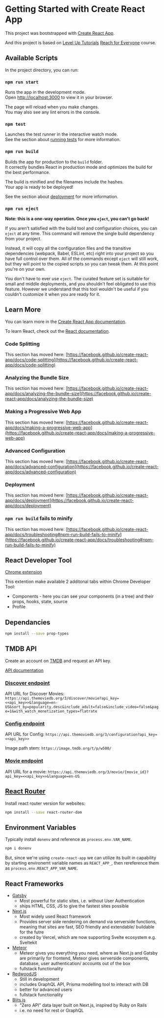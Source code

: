 # Getting Started with Create React App

This project was bootstrapped with [Create React App](https://github.com/facebook/create-react-app).

And this project is based on [Level Up Tutorials](https://leveluptutorials.com/) [Reach for Everyone](https://leveluptutorials.com/tutorials/react-for-everyone/understanding-components) course.

## Available Scripts

In the project directory, you can run:

### `npm run start`

Runs the app in the development mode.\
Open [http://localhost:3000](http://localhost:3000) to view it in your browser.

The page will reload when you make changes.\
You may also see any lint errors in the console.

### `npm test`

Launches the test runner in the interactive watch mode.\
See the section about [running tests](https://facebook.github.io/create-react-app/docs/running-tests) for more information.

### `npm run build`

Builds the app for production to the `build` folder.\
It correctly bundles React in production mode and optimizes the build for the best performance.

The build is minified and the filenames include the hashes.\
Your app is ready to be deployed!

See the section about [deployment](https://facebook.github.io/create-react-app/docs/deployment) for more information.

### `npm run eject`

**Note: this is a one-way operation. Once you `eject`, you can't go back!**

If you aren't satisfied with the build tool and configuration choices, you can `eject` at any time. This command will remove the single build dependency from your project.

Instead, it will copy all the configuration files and the transitive dependencies (webpack, Babel, ESLint, etc) right into your project so you have full control over them. All of the commands except `eject` will still work, but they will point to the copied scripts so you can tweak them. At this point you're on your own.

You don't have to ever use `eject`. The curated feature set is suitable for small and middle deployments, and you shouldn't feel obligated to use this feature. However we understand that this tool wouldn't be useful if you couldn't customize it when you are ready for it.

## Learn More

You can learn more in the [Create React App documentation](https://facebook.github.io/create-react-app/docs/getting-started).

To learn React, check out the [React documentation](https://reactjs.org/).

### Code Splitting

This section has moved here: [https://facebook.github.io/create-react-app/docs/code-splitting](https://facebook.github.io/create-react-app/docs/code-splitting)

### Analyzing the Bundle Size

This section has moved here: [https://facebook.github.io/create-react-app/docs/analyzing-the-bundle-size](https://facebook.github.io/create-react-app/docs/analyzing-the-bundle-size)

### Making a Progressive Web App

This section has moved here: [https://facebook.github.io/create-react-app/docs/making-a-progressive-web-app](https://facebook.github.io/create-react-app/docs/making-a-progressive-web-app)

### Advanced Configuration

This section has moved here: [https://facebook.github.io/create-react-app/docs/advanced-configuration](https://facebook.github.io/create-react-app/docs/advanced-configuration)

### Deployment

This section has moved here: [https://facebook.github.io/create-react-app/docs/deployment](https://facebook.github.io/create-react-app/docs/deployment)

### `npm run build` fails to minify

This section has moved here: [https://facebook.github.io/create-react-app/docs/troubleshooting#npm-run-build-fails-to-minify](https://facebook.github.io/create-react-app/docs/troubleshooting#npm-run-build-fails-to-minify)


## React Developer Tool

[Chrome extension](https://chrome.google.com/webstore/detail/react-developer-tools/fmkadmapgofadopljbjfkapdkoienihi)

This extention make available 2 additonal tabs within Chrome Developer Tool:
- Components - here you can see your components (in a tree) and their props, hooks, state, source
- Profile


## Dependancies

```bash
npm install --save prop-types
```

## TMDB API

Create an account on [TMDB]() and request an API key.

[API documentation](https://developers.themoviedb.org/3/getting-started/introduction)

### [Discover endpoint](https://developers.themoviedb.org/3/discover/movie-discover)

API URL for Discover Movies: `https://api.themoviedb.org/3/discover/movie?api_key=<<api_key>>&language=en-US&sort_by=popularity.desc&include_adult=false&include_video=false&page=1&with_watch_monetization_types=flatrate`

### [Config endpoint](https://developers.themoviedb.org/3/configuration/get-api-configuration)
API URL for Config: `https://api.themoviedb.org/3/configuration?api_key=<<api_key>>`

Image path stem: `https://image.tmdb.org/t/p/w500/`

### [Movie endpoint](https://developers.themoviedb.org/3/movies/get-movie-details)

API URL for a movie: `https://api.themoviedb.org/3/movie/{movie_id}?api_key=<<api_key>>&language=en-US`

## [React Router](https://reactrouter.com/)

Install react router version for websites:

```bash
npm install --save react-router-dom
```

## Environment Variables

Typically install `donenv` and reference as `process.env.VAR_NAME`.

```bash
npm i donenv
```

But, since we're using `create-react-app` we can utilize its built in capability by starting environemt variable names as `REACT_APP_`, then rereference them as `process.env.REACT_APP_VAR_NAME`.


## React Frameworks

- [Gatsby](https://www.gatsbyjs.com/)
  - Most powerful for static sites, i.e. without User Authentication
  - ships HTML, CSS, JS to give the fastest sites possible
- [Next.js](https://nextjs.org/)
  - Most widely used React framework
  - Provides server side rendering on demand via serverside functions, meaning that sites are fast, SEO friendly and extendable/ buildable for the futre
  - created by Vercel, which are now supporting Svelte ecosystem e.g. Sveltekit
- [Meteor](https://www.meteor.com/)
  - Meteor gives you everything you need, where as Next.js and Gatsby are primarily for frontend, Meteor gives serverside components, database, user authentication/ accounts out of the box
  - fullstack functionality
- [RedwoodJS](https://redwoodjs.com/)
  - Still in development
  - includes GraphQL API, Prisma modelling tool to interact with DB
  - better for advanced users
  - fullstack functionality
- [Blits.js](https://blitzjs.com/)
  - "Zero API" data layer built on Next.js, inspired by Ruby on Rails
  - i.e. no need for rest or GraphQL
